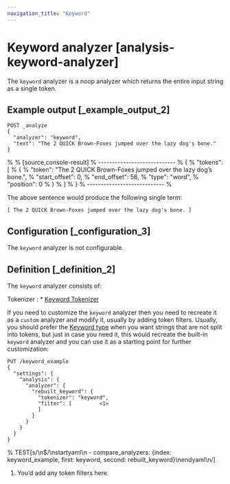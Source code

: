```yaml
---
navigation_title: "Keyword"
---
```


# Keyword analyzer [analysis-keyword-analyzer]


The `keyword` analyzer is a noop analyzer which returns the entire input string as a single token.


## Example output [_example_output_2] 

```console
POST _analyze
{
  "analyzer": "keyword",
  "text": "The 2 QUICK Brown-Foxes jumped over the lazy dog's bone."
}
```

% 
% [source,console-result]
% ----------------------------
% {
%   "tokens": [
%     {
%       "token": "The 2 QUICK Brown-Foxes jumped over the lazy dog’s bone.",
%       "start_offset": 0,
%       "end_offset": 56,
%       "type": "word",
%       "position": 0
%     }
%   ]
% }
% ----------------------------
% 

The above sentence would produce the following single term:

```text
[ The 2 QUICK Brown-Foxes jumped over the lazy dog's bone. ]
```


## Configuration [_configuration_3] 

The `keyword` analyzer is not configurable.


## Definition [_definition_2] 

The `keyword` analyzer consists of:

Tokenizer
:   * [Keyword Tokenizer](analysis-keyword-tokenizer.md)


If you need to customize the `keyword` analyzer then you need to recreate it as a `custom` analyzer and modify it, usually by adding token filters. Usually, you should prefer the [Keyword type](keyword.md) when you want strings that are not split into tokens, but just in case you need it, this would recreate the built-in `keyword` analyzer and you can use it as a starting point for further customization:

```console
PUT /keyword_example
{
  "settings": {
    "analysis": {
      "analyzer": {
        "rebuilt_keyword": {
          "tokenizer": "keyword",
          "filter": [         <1>
          ]
        }
      }
    }
  }
}
```

%  TEST[s/\n$/\nstartyaml\n  - compare_analyzers: {index: keyword_example, first: keyword, second: rebuilt_keyword}\nendyaml\n/]

1. You’d add any token filters here.


